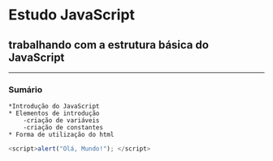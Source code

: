 # Estudo JavaScript

## trabalhando com a estrutura básica do JavaScript

---

### Sumário

    *Introdução do JavaScript
    * Elementos de introdução
        -criação de variáveis
        -criação de constantes
    * Forma de utilização do html

```javascript
<script>alert("Olá, Mundo!"); </script>
```
